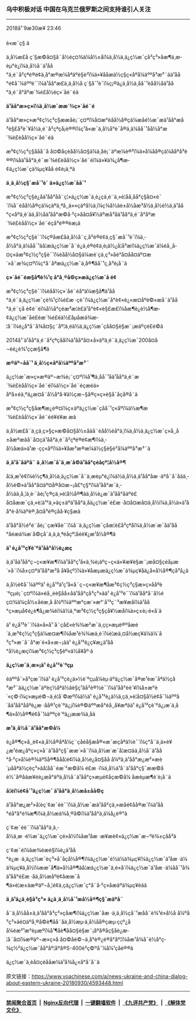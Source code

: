 ### 乌中积极对话 中国在乌克兰俄罗斯之间支持谁引人关注
------------------------

<div class="published">
 <span class="date" title="ä¸­å½æ¶é´">
  <time datetime="2018-09-30T23:46:19+08:00">
   2018å¹´9æ30æ¥ 23:46
  </time>
 </span>
</div>
<br/>
<div class="wsw">
 <span class="dateline">
  è«æ¯ç§ â
 </span>
 <p>
  ä¸­å½æ­£å ç´§æ©å¤§å¨å½éç¤¾ä¼å½±åï¼ä¸­å½ä¸ä¿ç½æ¯çå³ç³»åæ¶ä¸æ­èµ°è¿ï¼ä¸­å½å¨ä¹åå°ä¸é¨å²çªé®é¢ä¸å°æ®æ¼åªäºè§è²ï¼ä»¥ååæä½ç§ç«åºå¼äººå³æ³¨ãä¹åå°é¢å¯¼äººè¯´ï¼ä¹åå°æ­£ä¸ä¸­å½å ç´§å¯¹è¯ï¼ç¡®ä¿ä¸­å½ä¸åå¯¹èåå½åä¹åå°ä¸é¨å°åºæ´¾é£å½éç»´åé¨éã
 </p>
 <div class="wsw__embed">
 </div>
 <p>
  <strong>
   ä¹åå°æ»ç»ï¼ä¸­å½æ¯ææ´¾ç»´åé¨é
  </strong>
 </p>
 <p>
  ä¹åå°æ»ç»æ³¢ç½ç³ç§ææå­è¡¨ç¤ºï¼å¤æ°èåå½å®çä¼æåé½æ¯æä¹åå°æå³è§£å³è¯¥å½ä¸é¨å²çªçå¡è®®ï¼ç¹å«æ¯ä¸­å½å°è¯å®ä¸ä¼åå¯¹åå½å°æ´¾é£èåå½ç»´åé¨éã
 </p>
 <p>
  æ³¢ç½ç³ç§ååå¨å å¤©åçèåå½å¤§ä¼ä¸åè¡¨äºæ¼è®²ï¼ä»å¼åå®çä¼ååºå³è®®ï¼åä¹åå°ä¸é¨æ´¾é£èåå½ç»´åé¨éï¼ä»¥ä¾¿å¶æ­¢ä¿ç½æ¯çä¾µç¥åå é¢è¡ä¸ºã
 </p>
 <p>
  <strong>
   ä¸ä¸­å½ç§¯æå¯¹è¯
  </strong>
  <strong>
   ä»ä¿ç½æ¯åå¯¹
  </strong>
 </p>
 <p>
  æ³¢ç½ç³ç§è¿åä¹åå°åå¨ç¦»ä¿ç½æ¯ä¸è¿çä¸é¨ä¸»è¦åå¸åå°ç§å¤«è¯´ï¼å¨èåå½å®çä¼çäºä¸ªå¸¸ä»»çäºå½ä¸­ï¼ç¾å½ãè±å½åæ³å½ä¸å½é½ä¸ä¹åå°ç«åºä¸è´ãä¸å½åä¹åå°æ©å·²ç»åå¤å¥½äºæå³åä¹åå°ä¸é¨å°åºæ´¾é£èåå½ç»´åé¨éçå³è®®èæ¡ã
 </p>
 <p>
  æ³¢ç½ç³ç§è¯´ï¼ç®åæ­£åä¸­å½å¨ç¸å³é®é¢ä¸ç§¯æå¯¹è¯ï¼ä¸­å½å°ä¸ä¼åå¯¹ãå¦æä¿ç½æ¯å¨è¿ä¸é®é¢ä¸è¡ä½¿å¦å³æï¼ä¿ç½æ¯ä¼éå¸¸å­¤ç«ãæ³¢ç½ç³ç§è¯´ï¼èåå½å¤§ä¼æé´çä¸ç³»åè°å¤åå¤äº¤æ´»å¨æ¾ç¤ºï¼ç°å¨åªæä¿ç½æ¯ä¸å®¶åå¯¹ç¸å³è¡å¨ã
 </p>
 <p>
  <strong>
   ç»´åé¨éæ§å¶è¾¹ç
  </strong>
  <strong>
   å°å¸®å©ç»æä¿ç½æ¯å é¢
  </strong>
 </p>
 <p>
  æ³¢ç½ç³ç§è¯´ï¼èåå½ç»´åé¨éå°ä¼æ§å¶ä¹åå°ä¸é¨ä¸ä¿ç½æ¯çè¾¹çï¼é£æ ·çè¯ï¼ä¿ç½æ¯å°è¢«è¿«æ¤åºé©»æå¨ä¹åå°ä¸é¨çå é¢é¨éï¼å½å°çéæ³æ­¦è£ä¹å°è¢«è§£æ£ï¼åæ¶è¿è½å¶æ­¢ä¿ç½æ¯åé£éæ´¾é£éä½£åµåæä¾æ­¦å¨ï¼è¿å°å¨å¾å¤§ç¨åº¦ä¸éä½ä¸ä¿ç½æ¯çåå¤§è§æ¨¡æäºçé£é©ã
 </p>
 <p>
  2014å¹´ä¹åå°ä¸é¨å²çªçååï¼ä¹åå°å¤±å»äºä¸é¨ä¸ä¿ç½æ¯200å¤å¬éé¿è¾¹ççæ§å¶ã
 </p>
 <p>
  <strong>
   æ®äº¬åå¯¹
  </strong>
  <strong>
   ä¸­å½ç«åºå¼äººå³æ³¨
  </strong>
 </p>
 <p>
  ä¿ç½æ¯æ»ç»æ®äº¬æ¾è¡¨ç¤ºï¼å¹¶ä¸åå¯¹åä¹åå°ä¸é¨æ´¾é£èåå½ç»´åé¨éï¼ä½ç»´åé¨éçæéä»åºå±éä¸ºä¿æ¤å¨å½å°å·¥ä½çæ¬§å®ç»ç»è§å¯åçå®å¨ã
 </p>
 <p>
  æ³¢ç½ç³ç§åæ¶æ¿è®¤ï¼ç±äºä¿ç½æ¯çåå¯¹ç«åºï¼ä½æ¶æ´¾é£èåå½ç»´åé¨éé¥é¥æ æã
 </p>
 <p>
  ä¸­å½æ­£å¨ä¸çä¸ç»§ç»­æ©å¤§å½±åãå¨èåå½èå°ä¸ï¼ä¸­å½ä¸ä¿ç½æ¯ç»å¸¸å±åæºæãå¨å¤çä¹åå°ä¸é¨å²çªé®é¢æ¶ï¼ä¸­å½åæä»ä¹æ ·çç«åºï¼ä»¥åæ³æ®æ¼ä½ç§è§è²å¼äººå³æ³¨ã
 </p>
 <p>
  <strong>
   ä¸­ä¹å¯åäºå¨
  </strong>
  <strong>
   ä¸­å½æ¯å¯ä¸æ´å©ä¹åå°çéåçº¦å½å®¶
  </strong>
 </p>
 <p>
  å¦ä¸æ¹é¢ï¼è½ç¶ä¸­å½ä¸ä¿ç½æ¯å¨ä¸æ­èµ°è¿ï¼ä½ä¸­å½ä¸ä¹åå°åæ ·äºå¨å¯åãä¸­å½é©»ä¹åå°å¤äº¤å®å¤æ¬¡å£°ç§°ï¼ä¹åå°æ¯ä¸­å½âä¸å¸¦ä¸è·¯âé¡¹ç®çä¸»è¦å½å®¶ãä¸­å½è¿æ¯ä¹åå°åäºè£å¤åææ¯çä¸»è¦ä¹°ä¸»ãç±äºä¹åå°ä¸åä¿ç½æ¯é£æ ·å¤å¤æå¤ä¸­å½ï¼ä¸­å½ä»ä¹åå°è·å¾äºè®¸å¤å³é®çåå·¥ç§æã
 </p>
 <p>
  ä¹åå°å½é²é¨åè¡¨çæ¥åè¯´ï¼å¨ä¸ä¿ç½æ¯çåæ­¦è£å²çªåï¼ä¸­å½æ´æ¯åä¹åå°åéæä¾æ´å©çå¯ä¸ä¸ä¸ªéåçº¦åéè¥¿æ¹å½å®¶ã
 </p>
 <p>
  <strong>
   ä¹ è¿å¹³ç¥è´ºä¹åå°å½è¿æç
  </strong>
 </p>
 <p>
  ä¸ä¹åä¹åå°ç¬ç«æ¥æ¶ï¼ä¹åå°ç¹å«ä¸¾è¡äºç¬ç«ä»¥æ¥è§æ¨¡æå¤§çéåµæ´»å¨ï¼å±ç¤ºä¹åå°æ³å å¥åçº¦ï¼ä»¥åæµæä¿ç½æ¯ä¾µç¥åä¿å«å½å®¶çå³å¿ã
 </p>
 <p>
  ä¸­å½é¢å¯¼äººä¹ è¿å¹³ä¹ç¹å«å¨ç¬ç«æ¥æ¶åæ³¢ç½ç³ç§æ»ç»ååºè´ºçµè¡¨ç¤ºï¼ä»éå¸¸éè§åå±åä¹åå°çå³ç³»ãä¹ è¿å¹³è¯´ï¼ä¹åå°å¨å½éç¤¾ä¼çå½±åéæ¸å å¼ºï¼äººæ°çæ´»æ°´å¹³ç¨³æ­¥æåï¼ä¹åå°ç»æµå¢é¿è¶å¿æ¾èï¼ä½ä¸ºæ³¢ç½ç³ç§çå¥½æåï¼ä»ç±è¡·é«å´ã
 </p>
 <p>
  ä¹ è¿å¹³è¯´ï¼ä»å»å¹´å¨çå£«è¾¾æ²æ¯ä¸çç»æµè®ºåæé´ä¸æ³¢ç½ç³ç§ä¼æ¤æ¶ï¼åæ¹è¾¾æä¸è´ï¼è¦æä¸¤å½æç¥ä¼ä¼´å³ç³»æ¨å¨å°æ´é«å±æ¬¡ãä¹ è¿å¹³è¿ç¥æ¿ä¹åå°å½è¿æçï¼æ³¢ç½ç³ç§èº«ä½å¥åº·ã
 </p>
 <p>
  <strong>
   ä¿ç½æ¯ä¸æ»¡ä¹ è¿å¹³è´ºçµ
  </strong>
 </p>
 <p>
  èäººå¯»å³çæ¯ï¼ä¹ è¿å¹³çè¿ä»½è´ºçµå¼èµ·äºä¿ç½æ¯å®æ¹èæ¯åªä½çå³æ³¨ãä¿ç½æ¯äºèç½åªä½âè§ç¹âå²è®½è¯´ï¼ä¹åå°èè´¥ï¼å±æ°è´«ç©·ï¼ç»æµé©¬ä¸è¦å´©æºï¼ä½ä¹ è¿å¹³è¿ä½ä¸çä¸»è¦å¤§å½é¢å¯¼äººå´åä¹åå°ååºè¿æ ·åå®¹çè´ºä¿¡ï¼è®©äººæå°éå¸¸å¥æªãä¹ è¿å¹³çè´ºä¿¡æ´ä¸å¶ä»å½å®¶é¢å¯¼äººçè´ºä¿¡ææ¾ä¸åã
 </p>
 <p>
  <strong>
   æ¹ä¸­å½å¨ä¹åå°æ©å¼
  </strong>
 </p>
 <p>
  è¿å®¶ç»å¸¸è¢«ä¸­å½å®åªå¼ç¨çåéå§æå®«æ¯æçåªä½è¯´ï¼ç°å¨ä¸ä»è¥¿æ¹éæ¿åºç»ç»å¨ä¹åå°ç§¯ææ´»å¨ï¼ä¸­å½æ´æ¯å¦æ­¤ãä¸­å½å¨ä¹åå°å·²ç»å¼è®¾äº5å®¶å­å­å­¦é¢ï¼ä¸­å½è¿å¤§åå å¼ºä¸ä¹åå°æ¿æ²»æè´µååªä½çèç³»ãå¦åå¨éæ´²æ©å¼ é£æ ·ï¼ä¸­å½ä¹å¨ä¹åå°ç§¯ææ©åè½¯å®åãæ¥éè¿æå°äºä¸­å½å¨ä¹åå°ç»æµé¢åçæ©å¼ åæèµæ¶è´­è¡å¨ã
 </p>
 <p>
  <strong>
   å­¦èï¼é¢å¯¹ä¿ç½æ¯
  </strong>
  <strong>
   ä¹åå°ä¸­å½æå±åå©ç
  </strong>
 </p>
 <p>
  ä¹åå°æ¿æ²»å­¦èç´¢æ¯éè¯´ï¼ä¸­å½æ¯æä¹åå°çä¸»æåé¢åå®æ´ï¼ä¹åå°éå°å°é¾æ¶ï¼ä¸­å½æä¾å¸®å©ï¼ä¹åå°ä¸ä¼å¿è®°ã
 </p>
 <p>
  ç´¢æ¯éè¯´ï¼ä¹åå°ä¸ä¸­å½ä¸æ ·é½æ¯ä¿ç½æ¯çé»å½ï¼åæ¹åæ ·æ¥æè¢«ä¿ç½æ¯æ¬ºè¾±çåå²ã
 </p>
 <p>
  ç´¢æ¯éï¼âæ¾èæè§ï¼è¿ä¹åå°è¿æ ·ä¸ä¿ç½æ¯èç³»å¯åçå½å®¶ï¼ä¿ç½æ¯é½ä¼ä¾µç¥ï¼ä¿ç½æ¯ä¹åæ ·ä¼ä¾µç¥ä¸­å½ï¼ææ¯å¶ä»å½å®¶ãå¦æä¿ç½æ¯ä¸é«å´ï¼ä¿ç½æ¯ä¹åæ ·ä¼åå¯¹å¾ä¹åå°é£æ ·åä¸­å½æåºé¢åææ¯å¶ä»è¦æ±ãæ®äº¬å¸¦é¢ä¸çä¿ç½æ¯ç°å¨å·²ç»åæäºä¾µç¥èãâ
 </p>
 <p>
  <strong>
   ä¸­ä¹ä¿ä¸è§å³ç³»
  </strong>
  <strong>
   ä¿ä¸ä¸­å½å¯¹æå½å®¶ç§¯æäºå¨
  </strong>
 </p>
 <p>
  å¨ä¸­å½åå±ä¸ä¹åå°å³ç³»çåæ¶ï¼ä¿ç½æ¯åæ ·ä¸ä¸­å½çå¯¹æåå¨è¾¹é»å½å å¼ºå³ç³»ãé¤äºå¸®å©è¶åå¨åä¸­å½æµ·ä¸­å½åå®çæµ·ççº¿åå¼éæ²¹æ°èµæºï¼å¹¶åè¶åå¤§è§æ¨¡åºå®åç§åè¿æ­¦å¨å¤ï¼æ®äº¬æ»ç»å å¤©åé©¬ä¸å°è®¿é®å°åº¦ï¼åæ¹å¾å¯è½å°ç­¾ç½²ä¿ç½æ¯åå°åº¦åºå®S-400é²ç©ºå¯¼å¼¹çåè®®ã
 </p>
 <p>
  ä¿ç½æ¯ä¸èå¤çèååæ¼ä¹å¾å¿«å°å¯å¨ã
 </p>
</div>

原文链接：https://www.voachinese.com/a/news-ukraine-and-china-dialog-about-eastern-ukraine-20180930/4593448.html


------------------------
#### [禁闻聚合首页](https://github.com/gfw-breaker/banned-news/blob/master/README.md) &nbsp;|&nbsp; [Nginx反向代理](https://github.com/gfw-breaker/open-proxy/blob/master/README.md) &nbsp;|&nbsp;  [一键翻墙软件](https://github.com/gfw-breaker/nogfw/blob/master/README.md) &nbsp;|&nbsp; [《九评共产党》](https://github.com/gfw-breaker/9ping.md/blob/master/README.md#九评之一评共产党是什么) &nbsp;|&nbsp; [《解体党文化》](https://github.com/gfw-breaker/jtdwh.md/blob/master/README.md#绪论)